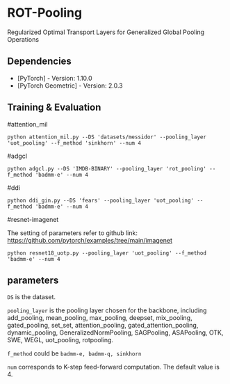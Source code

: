 # ROT-Pooling
Regularized Optimal Transport Layers for Generalized Global Pooling Operations

## Dependencies

* [PyTorch] - Version: 1.10.0
* [PyTorch Geometric] - Version: 2.0.3

## Training & Evaluation


#attention_mil

```
python attention_mil.py --DS 'datasets/messidor' --pooling_layer 'uot_pooling' --f_method 'sinkhorn' --num 4 
```


#adgcl

```
python adgcl.py --DS 'IMDB-BINARY' --pooling_layer 'rot_pooling' --f_method 'badmm-e' --num 4
```

#ddi

```
python ddi_gin.py --DS 'fears' --pooling_layer 'uot_pooling' --f_method 'badmm-e' --num 4
```

#resnet-imagenet


The setting of parameters refer to github link: https://github.com/pytorch/examples/tree/main/imagenet

```
python resnet18_uotp.py --pooling_layer 'uot_pooling' --f_method 'badmm-e' --num 4
```

## parameters


```DS``` is the dataset.

```pooling_layer``` is the pooling layer chosen for the backbone, including add_pooling, mean_pooling, max_pooling, deepset, 
mix_pooling, gated_pooling, set_set, attention_pooling, gated_attention_pooling, dynamic_pooling, GeneralizedNormPooling,
SAGPooling, ASAPooling, OTK, SWE, WEGL, uot_pooling, rotpooling.

```f_method``` could be ```badmm-e, badmm-q, sinkhorn``` 

```num``` corresponds to K-step feed-forward computation. The default value is 4.


